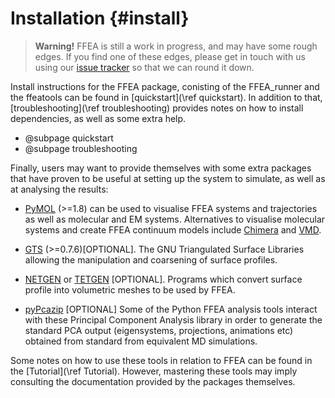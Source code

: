 Installation {#install}
============

> **Warning!** FFEA is still a work in progress, and may have some rough edges. If you find one of these edges, please get in touch with us using our [issue tracker](https://bitbucket.org/sohpc-ffea/ffea/issues) so that we can round it down.

Install instructions for the FFEA package, conisting of the FFEA_runner 
 and the ffeatools can be found in [quickstart](\ref quickstart).
 In addition to that, [troubleshooting](\ref troubleshooting) provides 
  notes on how to install dependencies, as well as some extra help. 

- @subpage quickstart
- @subpage troubleshooting

Finally, users may want to provide themselves with some 
 extra packages that have proven to be useful at setting up the system
 to simulate, as well as at analysing the results: 

   * [PyMOL](https://www.pymol.org) (>=1.8) can 
        be used to visualise FFEA systems and trajectories
        as well as molecular and EM systems. Alternatives 
        to visualise molecular systems and create FFEA continuum models
        include [Chimera](https://www.cgl.ucsf.edu/chimera/)
        and [VMD](http://www.ks.uiuc.edu/Research/vmd/).


   * [GTS](http://gts.sourceforge.net) (>=0.7.6)[OPTIONAL]. The
     GNU Triangulated Surface Libraries
     allowing the manipulation and coarsening of surface profiles.


   * [NETGEN](https://sourceforge.net/projects/netgen-mesher/) 
   or [TETGEN](http://wias-berlin.de/software/tetgen/) [OPTIONAL]. 
     Programs which convert surface profile into volumetric meshes 
        to be used by FFEA.


   * [pyPcazip](https://pypi.python.org/pypi/pyPcazip) [OPTIONAL]
     Some of the Python FFEA analysis tools interact with these 
     Principal Component Analysis library in order to generate the standard
     PCA output (eigensystems, projections, animations etc)
     obtained from standard from equivalent MD simulations.

Some notes on how to use these tools in relation to FFEA can be found 
 in the [Tutorial](\ref Tutorial). However, mastering these tools 
 may imply consulting the documentation provided by the packages themselves.
